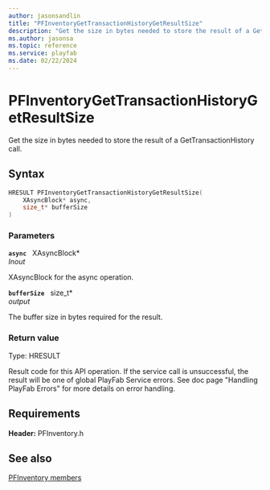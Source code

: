 ```yaml
---
author: jasonsandlin
title: "PFInventoryGetTransactionHistoryGetResultSize"
description: "Get the size in bytes needed to store the result of a GetTransactionHistory call."
ms.author: jasonsa
ms.topic: reference
ms.service: playfab
ms.date: 02/22/2024
---
```


# PFInventoryGetTransactionHistoryGetResultSize  

Get the size in bytes needed to store the result of a GetTransactionHistory call.  

## Syntax  
  
```cpp
HRESULT PFInventoryGetTransactionHistoryGetResultSize(  
    XAsyncBlock* async,  
    size_t* bufferSize  
)  
```  
  
### Parameters  
  
**`async`** &nbsp; XAsyncBlock*  
*_Inout_*  
  
XAsyncBlock for the async operation.  
  
**`bufferSize`** &nbsp; size_t*  
*output*  
  
The buffer size in bytes required for the result.  
  
  
### Return value
Type: HRESULT
  
Result code for this API operation. If the service call is unsuccessful, the result will be one of global PlayFab Service errors. See doc page "Handling PlayFab Errors" for more details on error handling.
  
  
## Requirements  
  
**Header:** PFInventory.h
  
## See also  
[PFInventory members](../pfinventory_members.md)  

  
  
